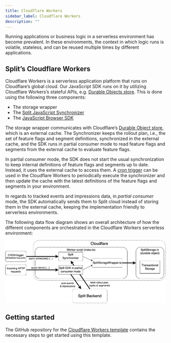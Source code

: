 ```yaml
---
title: Cloudflare Workers
sidebar_label: Cloudflare Workers
description: ""
---
```


<p>
  <button hidden style={{borderRadius:'8px', border:'1px', fontFamily:'Courier New', fontWeight:'800', textAlign:'left'}}> help.split.io link: https://help.split.io/hc/en-us/articles/4505572184589-Cloudflare-Workers </button>
</p>

Running applications or business logic in a serverless environment has become prevalent. In these environments, the context in which logic runs is volatile, stateless, and can be reused multiple times by different applications. 

## Split’s Cloudflare Workers

Cloudflare Workers is a serverless application platform that runs on Cloudflare’s global cloud. Our JavaScript SDK runs on it by utilizing Cloudflare Workers’s stateful APIs, e.g. [Durable Objects store](https://developers.cloudflare.com/workers/runtime-apis/durable-objects/). This is done using the following three components:

* The storage wrapper 
* The [Split JavaScript Synchronizer](/docs/feature-management-experimentation/sdks-and-infrastructure/optional-infra/split-javascript-synchronizer-tools)
* The [JavaScript Browser SDK](/docs/feature-management-experimentation/sdks-and-infrastructure/client-side-sdks/browser-sdk#sharing-state-with-a-pluggable-storage)

The storage wrapper communicates with Cloudflare’s [Durable Object store](https://developers.cloudflare.com/workers/runtime-apis/durable-objects/), which is an external cache. The Synchronizer keeps the rollout plan, i.e., the set of feature flags and segment definitions, synchronized in the external cache, and the SDK runs in partial consumer mode to read feature flags and segments from the external cache to evaluate feature flags. 

In partial consumer mode, the SDK does not start the usual synchronization to keep internal definitions of feature flags and segments up to date. Instead, it uses the external cache to access them. A [cron trigger](https://developers.cloudflare.com/workers/platform/cron-triggers/) can be used in the Cloudflare Workers to periodically execute the synchronizer and then update the cache with the latest definitions of the feature flags and segments in your environment.

In regards to tracked events and impressions data, in _partial consumer_ mode, the SDK automatically sends them to Split cloud instead of storing them in the external cache, keeping the implementation friendly to serverless environments. 

The following data flow diagram shows an overall architecture of how the different components are orchestrated in the Cloudflare Workers serverless environment:

![Cloudflare Workers data flow diagram](./static/cloudflare-workers.png)

## Getting started 

The GitHub repository for the [Cloudflare Workers template](https://github.com/splitio/cloudflare-workers-template) contains the necessary steps to get started using this template.
